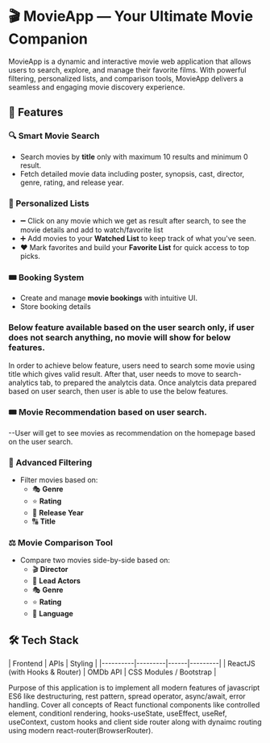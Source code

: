 # 🎬 MovieApp  — Your Ultimate Movie Companion

MovieApp is a dynamic and interactive movie web application that allows users to search, explore, and manage their favorite films. With powerful filtering, personalized lists, and comparison tools, MovieApp delivers a seamless and engaging movie discovery experience.

## 🚀 Features

### 🔍 Smart Movie Search
- Search movies by **title** only with maximum 10 results and minimum 0 result.
- Fetch detailed movie data including poster, synopsis, cast, director, genre, rating, and release year.

### 📂 Personalized Lists
-  ➖ Click on any movie which we get as result after search, to see the movie details and add to watch/favorite list
- ➕ Add movies to your **Watched List** to keep track of what you've seen.
- ❤️ Mark favorites and build your **Favorite List** for quick access to top picks.

### 🎟️ Booking System
- Create and manage **movie bookings** with intuitive UI.
- Store booking details

### Below feature available based on the user search only, if user does not search anything, no movie will show for below features.
In order to achieve below feature, users need to search some movie using title which gives valid result. After that, user needs to move to search-analytics tab, to prepared the analytcis data. Once analytcis data prepared based on user search, then user is able to use the below features.

### 🎟️ Movie Recommendation based on user search.
--User will get to see movies as recommendation on the homepage based on the user search.

### 🎯 Advanced Filtering
- Filter movies based on:
  - 🎭 **Genre**
  - ⭐ **Rating**
  - 📅 **Release Year**
  - 🔠 **Title**

### ⚖️ Movie Comparison Tool
- Compare two movies side-by-side based on:
  - 🎬 **Director**
  - 👥 **Lead Actors**
  - 🎭 **Genre**
  - ⭐ **Rating**
  - 👥 **Language**

## 🛠️ Tech Stack

| Frontend  | APIs | Styling |
|----------|---------|------|---------|
| ReactJS (with Hooks & Router) | OMDb API | CSS Modules / Bootstrap |

Purpose of this application is to implement all modern features of javascript ES6 like destructuring, rest pattern, spread operator, async/await, error handling.
Cover all concepts of React functional components like controlled element, conditionl rendering, hooks-useState, useEffect, useRef, useContext, custom hooks and client side router along with dynaimc routing using modern react-router(BrowserRouter). 
